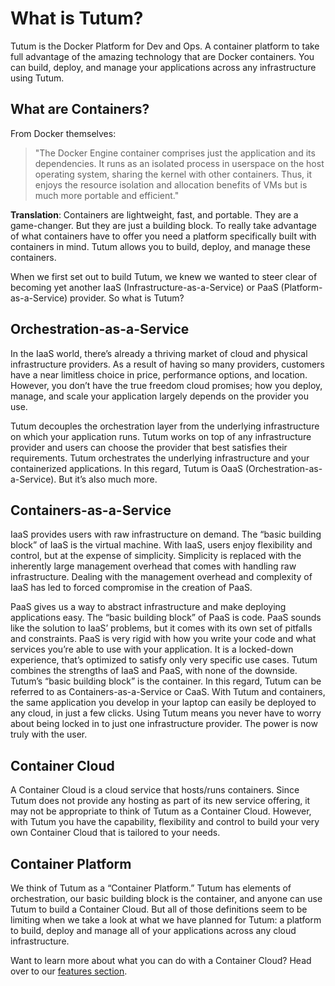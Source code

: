 # What is Tutum?

Tutum is the Docker Platform for Dev and Ops. A container platform to take full advantage of the amazing technology that are Docker containers. You can build, deploy, and manage your applications across any infrastructure using Tutum.

## What are Containers?

From Docker themselves:

> "The Docker Engine container comprises just the application and its dependencies. It runs as an isolated process in userspace on the host operating system, sharing the kernel with other containers. Thus, it enjoys the resource isolation and allocation benefits of VMs but is much more portable and efficient."

**Translation**: Containers are lightweight, fast, and portable. They are a game-changer. But they are just a building block. To really take advantage of what containers have to offer you need a platform specifically built with containers in mind. Tutum allows you to build, deploy, and manage these containers.

When we first set out to build Tutum, we knew we wanted to steer clear of becoming yet another IaaS (Infrastructure-as-a-Service) or PaaS (Platform-as-a-Service) provider. So what is Tutum?

## Orchestration-as-a-Service

In the IaaS world, there’s already a thriving market of cloud and physical infrastructure providers. As a result of having so many providers, customers have a near limitless choice in price, performance options, and location. However, you don’t have the true freedom cloud promises; how you deploy, manage, and scale your application largely depends on the provider you use.

Tutum decouples the orchestration layer from the underlying infrastructure on which your application runs. Tutum works on top of any infrastructure provider and users can choose the provider that best satisfies their requirements.  Tutum orchestrates the underlying infrastructure and your containerized applications. In this regard, Tutum is OaaS (Orchestration-as-a-Service). But it’s also much more.

## Containers-as-a-Service

IaaS provides users with raw infrastructure on demand. The “basic building block” of IaaS is the virtual machine. With IaaS, users enjoy flexibility and control, but at the expense of simplicity. Simplicity is replaced with the inherently large management overhead that comes with handling raw infrastructure.  Dealing with the management overhead and complexity of IaaS has led to forced compromise in the creation of PaaS.

PaaS gives us a way to abstract infrastructure and make deploying applications easy. The “basic building block” of PaaS is code. PaaS sounds like the solution to IaaS’ problems, but it comes with its own set of pitfalls and constraints. PaaS is very rigid with how you write your code and what services you’re able to use with your application. It is a locked-down experience, that’s optimized to satisfy only very specific use cases. Tutum combines the strengths of IaaS and PaaS, with none of the downside. Tutum’s “basic building block” is the container. In this regard, Tutum can be referred to as Containers-as-a-Service or CaaS. With Tutum and containers, the same application you develop in your laptop can easily be deployed to any cloud, in just a few clicks. Using Tutum means you never have to worry about being locked in to just one infrastructure provider. The power is now truly with the user.

## Container Cloud

A Container Cloud is a cloud service that hosts/runs containers. Since Tutum does not provide any hosting as part of its new service offering, it may not be appropriate to think of Tutum as a Container Cloud. However, with Tutum you have the capability, flexibility and control to build your very own Container Cloud that is tailored to your needs.


## Container Platform

We think of Tutum as a “Container Platform.” Tutum has elements of orchestration, our basic building block is the container, and anyone can use Tutum to build a Container Cloud. But all of those definitions seem to be limiting when we take a look at what we have planned for Tutum: a platform to build, deploy and manage all of your applications across any cloud infrastructure.

Want to learn more about what you can do with a Container Cloud? Head over to our [features section](https://www.tutum.co/features).